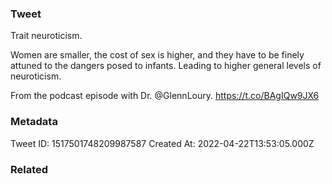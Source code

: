 ### Tweet
Trait neuroticism. 

Women are smaller, the cost of sex is higher, and they have to be finely attuned to the dangers posed to infants. Leading to higher general levels of neuroticism. 

From the podcast episode with Dr. @GlennLoury. https://t.co/BAgIQw9JX6

### Metadata
Tweet ID: 1517501748209987587
Created At: 2022-04-22T13:53:05.000Z

### Related

